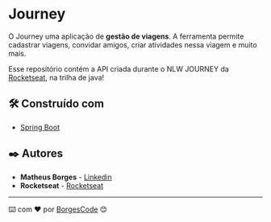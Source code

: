 # Journey

O Journey uma aplicação de **gestão de viagens**. A ferramenta permite cadastrar viagens, convidar amigos, criar atividades nessa viagem e muito mais.

Esse repositório contém a API criada durante o NLW JOURNEY da [Rocketseat](https://www.rocketseat.com.br/), na trilha de java!

## 🛠️ Construído com

- [Spring Boot](https://spring.io/projects/spring-boot)

## ✒️ Autores

- **Matheus Borges** - [Linkedin](https://www.linkedin.com/in/matheus-borges-4a7469239/)
- **Rocketseat** - [Rocketseat](https://www.rocketseat.com.br/)

---

⌨️ com ❤️ por [BorgesCode](https://github.com/Borgeta-code) 😊
